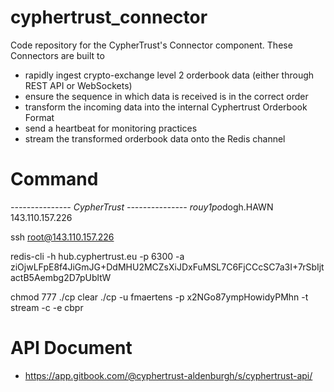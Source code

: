 # cyphertrust_connector
Code repository for the CypherTrust's Connector component. These Connectors are built to 

* rapidly ingest crypto-exchange level 2 orderbook data (either through REST API or WebSockets)
* ensure the sequence in which data is received is in the correct order
* transform the incoming data into the internal Cyphertrust Orderbook Format
* send a heartbeat for monitoring practices
* stream the transformed orderbook data onto the Redis channel

# Command
*---------------    CypherTrust    ---------------
rouy1po*dogh.HAWN
143.110.157.226

ssh root@143.110.157.226


redis-cli -h hub.cyphertrust.eu -p 6300 -a ziOjwLFpE8f4JiGmJG+DdMHU2MCZsXiJDxFuMSL7C6FjCCcSC7a3I+7rSbIjtactB5Aembg2D7pUbltW

chmod 777 ./cp
clear
./cp -u fmaertens -p x2NGo87ympHowidyPMhn -t stream -c -e cbpr

# API Document
* https://app.gitbook.com/@cyphertrust-aldenburgh/s/cyphertrust-api/


